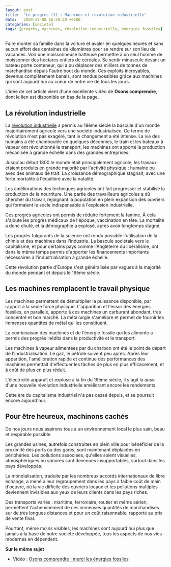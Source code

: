 ```yaml
---
layout: post
title:  "Le progres (1) : Machines et revolution industrielle"
date:   2020-12-08 16:59:20 +0100
categories: [societe]
tags: [progrès, machines, révolution industrielle, énergies fossiles]
---
```


Faire monter sa famille dans la voiture et avaler en quelques heures et sans aucun effort des centaines de kilomètres pour se
rendre sur son lieu de vacances. Voir une moissonneuse batteuse permettre à un seul homme de moissonner des hectares entiers
de céréales. Se sentir minuscule devant un bateau porte conteneur, qui a pu déplacer des milliers de tonnes de marchandise
depuis l'autre bout du monde.
Ces exploits incroyables, devenus complètement banals, sont rendus possibles grâce aux machines qui sont aujourd'hui au coeur de
notre vie de tous les jours.

L'idée de cet article vient d'une excellente vidéo de **Osons comprendre**, dont le lien est disponible en bas de la page.

## La révolution industrielle

La [révolution industrielle][revolution-indus] a permis au 19ème siècle la bascule d'un monde majoritairement agricole
vers une société industrialisée. Ce terme de révolution n'est pas exagéré, tant le changement a été intense.
La vie des humains a été chamboulée en quelques décennies, le train et les bateaux à vapeur ont révolutionné le transport,
les machines ont apporté la production mécanisée à grande échelle dans des grandes entreprises.

Jusqu'au début 1800 le monde était principalement agricole, les travaux étaient produits en grande majorité par l'activité
physique : humaine ou avec des animaux de trait. La croissance démographique stagnait, avec une forte mortalité
à l'équilibre avec la natalité.

Les améliorations des techniques agricoles ont fait progresser et stabilisé la production de la nourriture.
Une partie des travailleurs agricoles a dû chercher du travail, rejoignant la population
en plein expansion des ouvriers qui formaient le socle indispensable à l'explosion industrielle.

Ces progrès agricoles ont permis de réduire fortement la famine. À cela s'ajoute les progrès médicaux de l'époque, vaccination en tête.
La mortalité a donc chuté, et la démographie a explosé, après avoir longtemps stagné.

Les progrès fulgurants de la science ont rendu possible l'utilisation de la chimie et des machines dans l'industrie.
La bascule sociétale vers le capitalisme, et pour certains pays comme l'Angleterre du libéralisme, ont dans le même temps permis
d'apporter les financements importants nécessaires à l'industrialisation à grande échelle.

Cette révolution partie d'Europe s'est généralisée par vagues à la majorité du monde pendant et depuis le 19ème siècle.

## Les machines remplacent le travail physique

Les machines permettent de démultiplier la puissance disponible, par rapport à la seule force physique.
L'apparition et l'essor des énergies fossiles, en parallèle, apporte à ces machines un carburant abondant, très concentré et bon marché.
La métallurgie s'améliore et permet de fournir les immenses quantités de métal qui les constituent.

La combinaison des machines et de l'énergie fossile qui les alimente a permis des progrès inédits dans la productivité et le transport.

Les machines à vapeur alimentées par du charbon ont été le point de départ de l'industrialisation. Le gaz, le pétrole suivent peu après.
Après leur apparition, l'amélioration rapide et continue des performances des machines permettait d'effectuer les tâches de plus en plus efficacement, et à coût de plus en plus réduit.

L'électricité apparaît et explose à la fin du 19ème siècle, il s'agit là aussi d'une nouvelle révolution industrielle améliorant encore
les rendements.

Cette ère du capitalisme industriel n'a pas cessé depuis, et se poursuit encore aujourd'hui.

## Pour être heureux, machinons cachés

De nos jours nous aspirons tous à un environnement local le plus sain, beau et respirable possible.

Les grandes usines, autrefois construites en plein ville pour bénéficier de la proximité des ports ou des gares,
sont maintenant déplacées en périphéries. Les pollutions associées, qu'elles soient visuelles, atmosphériques ou sonores sont devenues
insupportables, surtout dans les pays développés.

La mondialisation, traduite par les nombreux accords internationaux de libre échange, a mené à leur regroupement dans les pays à faible coût de main d'oeuvre,
où la vie difficile des ouvriers locaux et les pollutions multiples deviennent invisibles aux yeux de leurs clients dans les pays riches.

Des transports variés : maritime, ferroviaire, routier et même aérien, permettent l'acheminement de ces immenses quantités de marchandises sur de très longues distances et pour un
coût raisonnable, rapporté au prix de vente final.

Pourtant, même moins visibles, les machines sont aujourd'hui plus que jamais à la base de notre société développée, tous les aspects de nos vies modernes
en dépendent.

**Sur le même sujet**
* Vidéo : [Osons comprendre : merci les énergies fossiles](https://www.youtube.com/watch?v=SWmQUVv8Gi4)

[revolution-indus]: https://fr.wikipedia.org/wiki/R%C3%A9volution_industrielle
